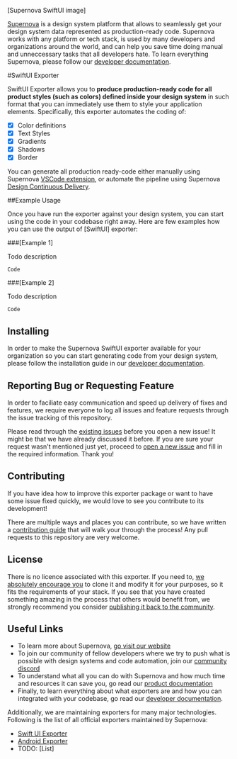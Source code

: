 [Supernova SwiftUI image]


[Supernova](https://supernova.io) is a design system platform that allows to seamlessly get your design system data represented as production-ready code. Supernova works with any platform or tech stack, is used by many developers and organizations around the world, and can help you save time doing manual and unneccessary tasks that all developers hate. To learn everything Supernova, please follow our [developer documentation](https://developers.supernova.io/).


#SwiftUI Exporter


SwiftUI Exporter allows you to **produce production-ready code for all product styles (such as colors) defined inside your design system** in such format that you can immediately use them to style your application elements. Specifically, this exporter automates the coding of:

- [x] Color definitions
- [x] Text Styles
- [x] Gradients
- [x] Shadows
- [x] Border

You can generate all production ready-code either manually using Supernova [VSCode extension](https://marketplace.visualstudio.com/items?itemName=SupernovaIO.pulsar-vsc-extension), or automate the pipeline using Supernova [Design Continuous Delivery](https://supernova.io/automated-code-delivery).


##Example Usage

Once you have run the exporter against your design system, you can start using the code in your codebase right away. Here are few examples how you can use the output of [SwiftUI] exporter:

###[Example 1]

Todo description

```
Code
```


###[Example 2]

Todo description

```
Code
```

## Installing

In order to make the Supernova SwiftUI exporter available for your organization so you can start generating code from your design system, please follow the installation guide in our [developer documentation](https://developers.supernova.io/using-exporters/installing-exporters).

## Reporting Bug or Requesting Feature

In order to faciliate easy communication and speed up delivery of fixes and features, we require everyone to log all issues and feature requests through the issue tracking of this repository. 

Please read through the [existing issues](./issues) before you open a new issue! It might be that we have already discussed it before. If you are sure your request wasn't mentioned just yet, proceed to [open a new issue](./issues) and fill in the required information. Thank you!

## Contributing

If you have idea how to improve this exporter package or want to have some issue fixed quickly, we would love to see you contribute to its development! 

There are multiple ways and places you can contribute, so we have written a [contribution guide](https://developers.supernova.io/building-exporters/contribution-and-requests) that will walk your through the process! Any pull requests to this repository are very welcome.

## License

There is no licence associated with this exporter. If you need to, [we absolutely encourage you](https://developers.supernova.io/building-exporters/cloning-exporters) to clone it and modify it for your purposes, so it fits the requirements of your stack. If you see that you have created something amazing in the process that others would benefit from, we strongly recommend you consider [publishing it back to the community](https://developers.supernova.io/building-exporters/sharing-exporters-with-others).

## Useful Links

- To learn more about Supernova, [go visit our website](https://supernova.io)
- To join our community of fellow developers where we try to push what is possible with design systems and code automation, join our [community discord](https://community.supernova.io)
- To understand what all you can do with Supernova and how much time and resources it can save you, go read our [product documentation](https://learn.supernova.io/)
- Finally, to learn everything about what exporters are and how you can integrated with your codebase, go read our [developer documentation](https://developers.supernova.io/).

Additionally, we are maintaining exporters for many major technologies. Following is the list of all official exporters maintained by Supernova:

- [Swift UI Exporter]()
- [Android Exporter]()
- TODO: [List]






